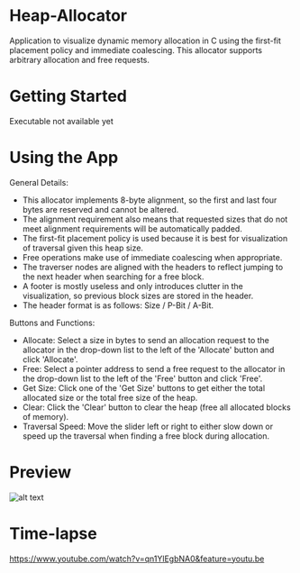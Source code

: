 # Heap-Allocator
Application to visualize dynamic memory allocation in C using the first-fit placement policy and immediate coalescing. This allocator supports arbitrary allocation and free requests. 

# Getting Started
Executable not available yet

# Using the App
General Details:
- This allocator implements 8-byte alignment, so the first and last four bytes are reserved and cannot be altered.
- The alignment requirement also means that requested sizes that do not meet alignment requirements will be automatically padded.
- The first-fit placement policy is used because it is best for visualization of traversal given this heap size.
- Free operations make use of immediate coalescing when appropriate.
- The traverser nodes are aligned with the headers to reflect jumping to the next header when searching for a free block.
- A footer is mostly useless and only introduces clutter in the visualization, so previous block sizes are stored in the header. 
- The header format is as follows: Size / P-Bit / A-Bit.

Buttons and Functions:
- Allocate: Select a size in bytes to send an allocation request to the allocator in the drop-down list to the left of the 'Allocate' button and click 'Allocate'.
- Free: Select a pointer address to send a free request to the allocator in the drop-down list to the left of the 'Free' button and click 'Free'.
- Get Size: Click one of the 'Get Size' buttons to get either the total allocated size or the total free size of the heap.
- Clear: Click the 'Clear' button to clear the heap (free all allocated blocks of memory).
- Traversal Speed: Move the slider left or right to either slow down or speed up the traversal when finding a free block during allocation.

# Preview
![alt text](https://i.gyazo.com/91bf26a535459b7e022be466b16b7840.png)

# Time-lapse
https://www.youtube.com/watch?v=qn1YlEgbNA0&feature=youtu.be
